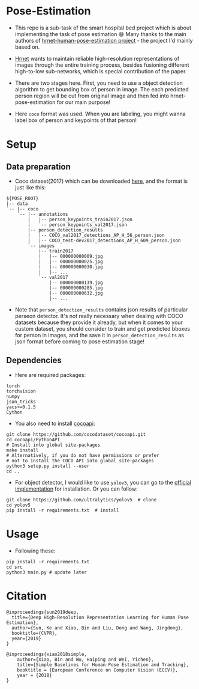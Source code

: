 Pose-Estimation
=====

- This repo is a sub-task of the smart hospital bed project which is about implementing the task of pose estimation :smile: Many thanks to the main authors of [hrnet-human-pose-estimation project](https://github.com/HRNet/HRNet-Human-Pose-Estimation) - the project I'd mainly based on.

- [Hrnet](https://arxiv.org/pdf/1902.09212.pdf) wants to maintain reliable high-resolution representations of images through the entire training process, besides fusioning different high-to-low sub-networks, which is special contribution of the paper. 

- There are two stages here. First, you need to use a object detection algorithm to get bounding box of person in image. The each predicted person region will be cut from original image and then fed into hrnet-pose-estimation for our main purpose!

- Here `coco` format was used. When you are labeling, you might wanna label box of person and keypoints of that person!

# Setup
## Data preparation
- Coco dataset(2017) which can be downloaded [here](https://cocodataset.org/#download), and the format is just like this:
```
${POSE_ROOT}
|-- data
`-- |-- coco
    `-- |-- annotations
        |   |-- person_keypoints_train2017.json
        |   `-- person_keypoints_val2017.json
        |-- person_detection_results
        |   |-- COCO_val2017_detections_AP_H_56_person.json
        |   |-- COCO_test-dev2017_detections_AP_H_609_person.json
        `-- images
            |-- train2017
            |   |-- 000000000009.jpg
            |   |-- 000000000025.jpg
            |   |-- 000000000030.jpg
            |   |-- ... 
            `-- val2017
                |-- 000000000139.jpg
                |-- 000000000285.jpg
                |-- 000000000632.jpg
                |-- ... 
```
- Note that `person_detection_results` contains json results of particular perseon detector. It's not really necessary when dealing with COCO datasets because they provide it already, but when it comes to your custom dataset, you should consider to train and get predicted bboxes for person in images, and the save it in `person_detection_results` as json format before coming to pose estimation stage!

## Dependencies
- Here are required packages:
```angular2html
torch
torchvision
numpy
json_tricks
yacs>=0.1.5
Cython
```
- You also need to install [cocoapi](https://github.com/cocodataset/cocoapi):
```
git clone https://github.com/cocodataset/cocoapi.git
cd cocoapi/PythonAPI
# Install into global site-packages
make install
# Alternatively, if you do not have permissions or prefer
# not to install the COCO API into global site-packages
python3 setup.py install --user
cd ..
```
- For object detector, I would like to use `yolov5`, you can go to the [official implementation](https://github.com/ultralytics/yolov5) for installation. Or you can follow:
```
git clone https://github.com/ultralytics/yolov5  # clone
cd yolov5
pip install -r requirements.txt  # install
``` 

# Usage 

- Following these:
```angular2html
pip install -r requirements.txt
cd src
python3 main.py # update later
```

# Citation
```
@inproceedings{sun2019deep,
  title={Deep High-Resolution Representation Learning for Human Pose Estimation},
  author={Sun, Ke and Xiao, Bin and Liu, Dong and Wang, Jingdong},
  booktitle={CVPR},
  year={2019}
}

@inproceedings{xiao2018simple,
    author={Xiao, Bin and Wu, Haiping and Wei, Yichen},
    title={Simple Baselines for Human Pose Estimation and Tracking},
    booktitle = {European Conference on Computer Vision (ECCV)},
    year = {2018}
}
```